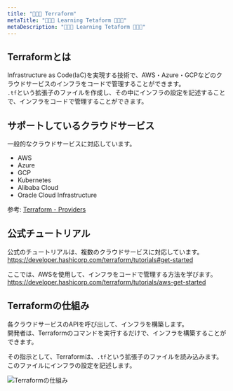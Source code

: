 ```yaml
---
title: "🤖🤖🤖 Terraform"
metaTitle: "🤖🤖🤖 Learning Tetaform 🤖🤖🤖"
metaDescription: "🤖🤖🤖 Learning Tetaform 🤖🤖🤖"
---
```


## Terraformとは

Infrastructure as Code(IaC)を実現する技術で、AWS・Azure・GCPなどのクラウドサービスのインフラをコードで管理することができます。  
`.tf`という拡張子のファイルを作成し、その中にインフラの設定を記述することで、インフラをコードで管理することができます。  

## サポートしているクラウドサービス

一般的なクラウドサービスに対応しています。  

- AWS
- Azure
- GCP
- Kubernetes
- Alibaba Cloud
- Oracle Cloud Infrastructure

参考: [Terraform - Providers](https://registry.terraform.io/browse/providers)  

## 公式チュートリアル

公式のチュートリアルは、複数のクラウドサービスに対応しています。  
<https://developer.hashicorp.com/terraform/tutorials#get-started>  

ここでは、AWSを使用して、インフラをコードで管理する方法を学びます。  
<https://developer.hashicorp.com/terraform/tutorials/aws-get-started>  

## Terraformの仕組み

各クラウドサービスのAPIを呼び出して、インフラを構築します。  
開発者は、Terraformのコマンドを実行するだけで、インフラを構築することができます。  

その指示として、Terraformは、`.tf`という拡張子のファイルを読み込みます。  
このファイルにインフラの設定を記述します。  

![Terraformの仕組み](./img/terraform-architecture.avif)  
